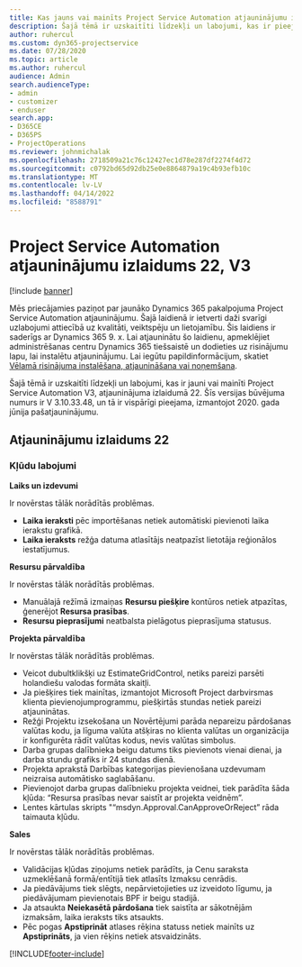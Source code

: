 ```yaml
---
title: Kas jauns vai mainīts Project Service Automation atjauninājumu izlaidumā 22, V3
description: Šajā tēmā ir uzskaitīti līdzekļi un labojumi, kas ir pieejami Project Service Automation atjauninājumu izlaidumā 22, V3.
author: ruhercul
ms.custom: dyn365-projectservice
ms.date: 07/28/2020
ms.topic: article
ms.author: ruhercul
audience: Admin
search.audienceType:
- admin
- customizer
- enduser
search.app:
- D365CE
- D365PS
- ProjectOperations
ms.reviewer: johnmichalak
ms.openlocfilehash: 2718509a21c76c12427ec1d78e287df2274f4d72
ms.sourcegitcommit: c0792bd65d92db25e0e8864879a19c4b93efb10c
ms.translationtype: MT
ms.contentlocale: lv-LV
ms.lasthandoff: 04/14/2022
ms.locfileid: "8588791"
---
```

# <a name="project-service-automation-update-release-22-v3"></a>Project Service Automation atjauninājumu izlaidums 22, V3

[!include [banner](../includes/psa-now-project-operations.md)]

Mēs priecājamies paziņot par jaunāko Dynamics 365 pakalpojuma Project Service Automation atjauninājumu. Šajā laidienā ir ietverti daži svarīgi uzlabojumi attiecībā uz kvalitāti, veiktspēju un lietojamību. Šis laidiens ir saderīgs ar Dynamics 365 9. x. Lai atjauninātu šo laidienu, apmeklējiet administrēšanas centru Dynamics 365 tiešsaistē un dodieties uz risinājumu lapu, lai instalētu atjauninājumu. Lai iegūtu papildinformācijum, skatiet [Vēlamā risinājuma instalēšana, atjaunināšana vai noņemšana](/power-platform/admin/install-remove-preferred-solution).

Šajā tēmā ir uzskaitīti līdzekļi un labojumi, kas ir jauni vai mainīti Project Service Automation V3, atjauninājuma izlaidumā 22. Šīs versijas būvējuma numurs ir V 3.10.33.48, un tā ir vispārīgi pieejama, izmantojot 2020. gada jūnija pašatjauninājumu.

## <a name="update-release-22"></a>Atjauninājumu izlaidums 22

### <a name="bug-fixes"></a>Kļūdu labojumi



**Laiks un izdevumi**

Ir novērstas tālāk norādītās problēmas.

- **Laika ieraksti** pēc importēšanas netiek automātiski pievienoti laika ierakstu grafikā.
- **Laika ieraksts** režģa datuma atlasītājs neatpazīst lietotāja reģionālos iestatījumus.

**Resursu pārvaldība**

Ir novērstas tālāk norādītās problēmas.

- Manuālajā režīmā izmaiņas **Resursu piešķire** kontūros netiek atpazītas, ģenerējot **Resursa prasības**.
- **Resursu pieprasījumi** neatbalsta pielāgotus pieprasījuma statusus.

**Projekta pārvaldība**

Ir novērstas tālāk norādītās problēmas.

- Veicot dubultklikšķi uz EstimateGridControl, netiks pareizi parsēti holandiešu valodas formāta skaitļi.
- Ja piešķires tiek mainītas, izmantojot Microsoft Project darbvirsmas klienta pievienojumprogrammu, piešķirtās stundas netiek pareizi atjauninātas.
- Režģi Projektu izsekošana un Novērtējumi parāda nepareizu pārdošanas valūtas kodu, ja līguma valūta atšķiras no klienta valūtas un organizācija ir konfigurēta rādīt valūtas kodus, nevis valūtas simbolus.
- Darba grupas dalībnieka beigu datums tiks pievienots vienai dienai, ja darba stundu grafiks ir 24 stundas dienā.
- Projekta aprakstā Darbības kategorijas pievienošana uzdevumam neizraisa automātisko saglabāšanu.
- Pievienojot darba grupas dalībnieku projekta veidnei, tiek parādīta šāda kļūda: “Resursa prasības nevar saistīt ar projekta veidnēm”. 
- Lentes kārtulas skripts "“msdyn.Approval.CanApproveOrReject” rāda taimauta kļūdu.

**Sales**

Ir novērstas tālāk norādītās problēmas.

- Validācijas kļūdas ziņojums netiek parādīts, ja Cenu saraksta uzmeklēšanā formā/entītijā tiek atlasīts Izmaksu cenrādis.
- Ja piedāvājums tiek slēgts, nepārvietojieties uz izveidoto līgumu, ja piedāvājumam pievienotais BPF ir beigu stadijā.
- Ja atsaukta **Neiekasētā pārdošana** tiek saistīta ar sākotnējām izmaksām, laika ieraksts tiks atsaukts.
- Pēc pogas **Apstiprināt** atlases rēķina statuss netiek mainīts uz **Apstiprināts**, ja vien rēķins netiek atsvaidzināts.


[!INCLUDE[footer-include](../includes/footer-banner.md)]
